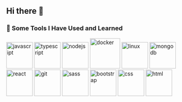 ## Hi there 👋

<!--
**amirkalantar96/amirkalantar96** is a ✨ _special_ ✨ repository because its `README.md` (this file) appears on your GitHub profile.

Here are some ideas to get you started:

- 🔭 I’m currently working on ...
- 🌱 I’m currently learning ...
- 👯 I’m looking to collaborate on ...
- 🤔 I’m looking for help with ...
- 💬 Ask me about ...
- 📫 How to reach me: ...
- 😄 Pronouns: ...
- ⚡ Fun fact: ...
-->

### 🚀 Some Tools I Have Used and Learned

<p align="left">
  <img src="https://cdn.jsdelivr.net/gh/devicons/devicon@latest/icons/javascript/javascript-original.svg" alt="javascript" width="70" height="70"/>
  <img src="https://cdn.jsdelivr.net/gh/devicons/devicon@latest/icons/typescript/typescript-original.svg" alt="typescript" width="70" height="70"/>
  <img src="https://cdn.jsdelivr.net/gh/devicons/devicon@latest/icons/nodejs/nodejs-original.svg" alt="nodejs" width="70" height="70"/>
  <img src="https://cdn.jsdelivr.net/gh/devicons/devicon@latest/icons/docker/docker-original.svg" alt="docker" width="80" height="80"/>
  <img src="https://cdn.jsdelivr.net/gh/devicons/devicon@latest/icons/linux/linux-original.svg" alt="linux" width="70" height="70"/>
  <img src="https://cdn.jsdelivr.net/gh/devicons/devicon@latest/icons/mongodb/mongodb-original.svg" alt="mongodb" width="70" height="70"/>
  <img src="https://cdn.jsdelivr.net/gh/devicons/devicon@latest/icons/react/react-original.svg" alt="react" width="70" height="70"/>
  <img src="https://cdn.jsdelivr.net/gh/devicons/devicon@latest/icons/git/git-original.svg" alt="git" width="70" height="70"/>
  <img src="https://cdn.jsdelivr.net/gh/devicons/devicon@latest/icons/sass/sass-original.svg" alt="sass" width="70" height="70"/>
  <img src="https://cdn.jsdelivr.net/gh/devicons/devicon@latest/icons/bootstrap/bootstrap-original.svg" alt="bootstrap" width="70" height="70"/>
  <img src="https://cdn.jsdelivr.net/gh/devicons/devicon@latest/icons/css3/css3-original.svg" alt="css" width="70" height="70"/>
  <img src="https://cdn.jsdelivr.net/gh/devicons/devicon@latest/icons/html5/html5-original.svg" alt="html" width="70" height="70"/>
</p>
